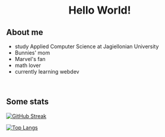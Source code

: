 <h1 align="center">
Hello World!
</h1>
  
<h2>
  About me
</h2>
<ul>
  <li>study Applied Computer Science at Jagiellonian University</li>
  <li>Bunnies' mom</li>
  <li>Marvel's fan</li>
  <li>math lover</li>
  <li>currently learning webdev</li>
</ul>

<!-- From [chandan-reddy-k](https://github.com/chandan-reddy-k) -->
<!-- <h2>
  Here are the technologies I use and am learning:
</h2>
<p>
<code><img height="60" src="https://www.avenga.com/wp-content/uploads/2020/11/C-Sharp-1920x1080.png"></code> &nbsp;&nbsp;
<code><img height="70" src="https://github.com/chandan-reddy-k/chandan-reddy-k/blob/master/assets/html.png"></code> &nbsp;&nbsp;
<code><img height="70" src="https://github.com/chandan-reddy-k/chandan-reddy-k/blob/master/assets/css.png"></code> &nbsp;&nbsp; -->
<!-- <code><img height="75" src="https://www.pngfind.com/pngs/m/280-2802676_c-language-global-or-external-variables-with-examples.png"></code> &nbsp;&nbsp; -->
<!-- <code><img height="75" src="https://www.pikpng.com/pngl/m/469-4698781_learning-c-programming-4-c-logo-svg-clipart.png"></code> &nbsp;&nbsp;
<code><img height="75" src="https://img2.gratispng.com/20180706/vef/kisspng-web-development-python-software-developer-web-deve-python-logo-5b3fcce17a0071.1497511915309078734997.jpg"></code> &nbsp;&nbsp; -->
<!-- <code><img height="75" src="https://github.com/chandan-reddy-k/chandan-reddy-k/blob/master/assets/js.png"></code> -->
</p>

<br/>
     
<h2>
  Some stats
</h2>
<p>
  
[![GitHub Streak](http://github-readme-streak-stats.herokuapp.com?user=sern1k&theme=dracula&hide_border=true&date_format=j%20M%5B%20Y%5D)](https://git.io/streak-stats)

[![Top Langs](https://github-readme-stats.vercel.app/api/top-langs/?username=sern1k&layout=compact&theme=dracula&hide_border=true)](https://github.com/anuraghazra/github-readme-stats)
  
</p>

<br/>
